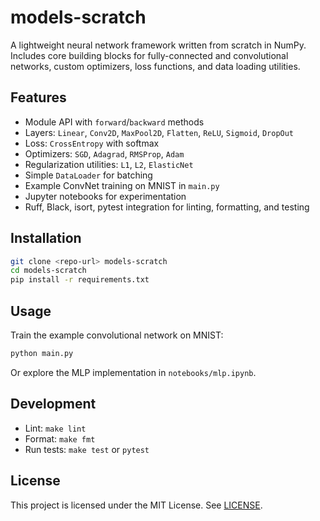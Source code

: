 # models-scratch

A lightweight neural network framework written from scratch in NumPy.
Includes core building blocks for fully-connected and convolutional networks, custom optimizers, loss functions, and data loading utilities.

## Features

- Module API with `forward`/`backward` methods
- Layers: `Linear`, `Conv2D`, `MaxPool2D`, `Flatten`, `ReLU`, `Sigmoid`, `DropOut`
- Loss: `CrossEntropy` with softmax
- Optimizers: `SGD`, `Adagrad`, `RMSProp`, `Adam`
- Regularization utilities: `L1`, `L2`, `ElasticNet`
- Simple `DataLoader` for batching
- Example ConvNet training on MNIST in `main.py`
- Jupyter notebooks for experimentation
- Ruff, Black, isort, pytest integration for linting, formatting, and testing

## Installation

```bash
git clone <repo-url> models-scratch
cd models-scratch
pip install -r requirements.txt
```

## Usage

Train the example convolutional network on MNIST:

```bash
python main.py
```

Or explore the MLP implementation in `notebooks/mlp.ipynb`.

## Development

- Lint: `make lint`
- Format: `make fmt`
- Run tests: `make test` or `pytest`

## License

This project is licensed under the MIT License. See [LICENSE](LICENSE).